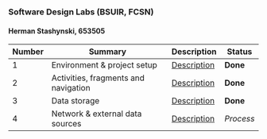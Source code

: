 ### Software Design Labs (BSUIR, FCSN)
#### Herman Stashynski, 653505

| Number | Summary | Description | Status |
| ------ | ------ | ------ | ------ |
| 1 | Environment & project setup | [Description](https://github.com/gmltA/SoftwareDesign_tasks#1-environment--project-setup) | **Done** |
| 2 | Activities, fragments and navigation | [Description](https://github.com/gmltA/SoftwareDesign_tasks#2-activities-fragments-and-navigation) | **Done** |
| 3 | Data storage | [Description](https://github.com/gmltA/SoftwareDesign_tasks#3-data-storage) | **Done** |
| 4 | Network & external data sources | [Description](https://github.com/gmltA/SoftwareDesign_tasks#4-network--external-data-sources) | *Process* |
